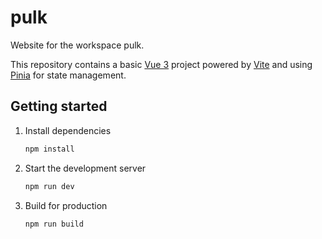 # pulk

Website for the workspace pulk.

This repository contains a basic [Vue 3](https://vuejs.org/) project
powered by [Vite](https://vitejs.dev/) and using [Pinia](https://pinia.vuejs.org/)
for state management.

## Getting started

1. Install dependencies
   ```bash
   npm install
   ```
2. Start the development server
   ```bash
   npm run dev
   ```
3. Build for production
   ```bash
   npm run build
   ```

